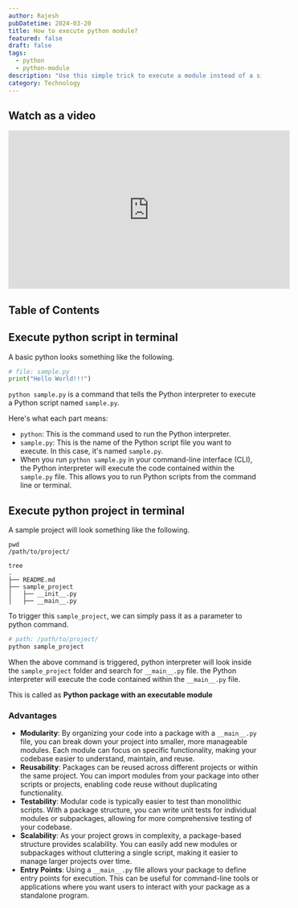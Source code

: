 ```yaml
---
author: Rajesh
pubDatetime: 2024-03-20
title: How to execute python module?
featured: false
draft: false
tags:
  - python
  - python-module
description: "Use this simple trick to execute a module instead of a single python script"
category: Technology
---
```


## Watch as a video

<iframe width="560" height="315" src="https://www.youtube.com/embed/sXtd6Ec_osw?si=wAB1PtbsHFoCS9A3" title="YouTube video player" frameborder="0" allowfullscreen></iframe>

## Table of Contents

## Execute python script in terminal

A basic python looks something like the following.

```python
# file: sample.py
print("Hello World!!!")
```

`python sample.py` is a command that tells the Python interpreter to execute a Python script named `sample.py`.

Here's what each part means:

- `python`: This is the command used to run the Python interpreter.
- `sample.py`: This is the name of the Python script file you want to execute. In this case, it's named `sample.py`.
- When you run `python sample.py` in your command-line interface (CLI), the Python interpreter will execute the code contained within the `sample.py` file. This allows you to run Python scripts from the command line or terminal.

## Execute python project in terminal

A sample project will look something like the following.

```text
pwd
/path/to/project/

tree
.
├── README.md
├── sample_project
│   ├── __init__.py
│   ├── __main__.py
```

To trigger this `sample_project`, we can simply pass it as a parameter to python command.

```sh
# path: /path/to/project/
python sample_project
```

When the above command is triggered, python interpreter will look inside the `sample_project` folder and search for `__main__.py` file. the Python interpreter will execute the code contained within the `__main__.py` file.

This is called as **Python package with an executable module**

### Advantages

- **Modularity**: By organizing your code into a package with a `__main__.py` file, you can break down your project into smaller, more manageable modules. Each module can focus on specific functionality, making your codebase easier to understand, maintain, and reuse.
- **Reusability**: Packages can be reused across different projects or within the same project. You can import modules from your package into other scripts or projects, enabling code reuse without duplicating functionality.
- **Testability**: Modular code is typically easier to test than monolithic scripts. With a package structure, you can write unit tests for individual modules or subpackages, allowing for more comprehensive testing of your codebase.
- **Scalability**: As your project grows in complexity, a package-based structure provides scalability. You can easily add new modules or subpackages without cluttering a single script, making it easier to manage larger projects over time.
- **Entry Points**: Using a `__main__.py` file allows your package to define entry points for execution. This can be useful for command-line tools or applications where you want users to interact with your package as a standalone program.
